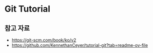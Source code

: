 # Git Tutorial
## 참고 자료
- https://git-scm.com/book/ko/v2
- https://github.com/KennethanCeyer/tutorial-git?tab=readme-ov-file
